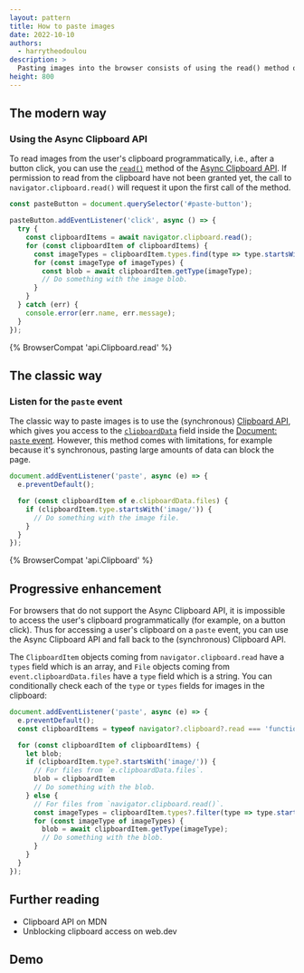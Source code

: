 ```yaml
---
layout: pattern
title: How to paste images
date: 2022-10-10
authors:
  - harrytheodoulou
description: >
  Pasting images into the browser consists of using the read() method of the Async Clipboard API.
height: 800
---
```


## The modern way

### Using the Async Clipboard API

To read images from the user's clipboard programmatically, i.e., after a button click, you can use the [`read()`](https://developer.mozilla.org/docs/Web/API/Clipboard/read) method of the [Async Clipboard API](https://developer.mozilla.org/docs/Web/API/Clipboard_API). If permission to read from the clipboard have not been granted yet, the call to `navigator.clipboard.read()` will request it upon the first call of the method.

```js
const pasteButton = document.querySelector('#paste-button');

pasteButton.addEventListener('click', async () => {
  try {
    const clipboardItems = await navigator.clipboard.read();
    for (const clipboardItem of clipboardItems) {
      const imageTypes = clipboardItem.types.find(type => type.startsWith('image/'))
      for (const imageType of imageTypes) {
        const blob = await clipboardItem.getType(imageType);
        // Do something with the image blob.
      }
    }
  } catch (err) {
    console.error(err.name, err.message);
  }
});
```

{% BrowserCompat 'api.Clipboard.read' %}

## The classic way

### Listen for the `paste` event

The classic way to paste images is to use the (synchronous) [Clipboard API](https://developer.mozilla.org/docs/Web/API/Clipboard_API), which gives you access to the [`clipboardData`](https://developer.mozilla.org/docs/Web/API/ClipboardEvent/clipboardData) field inside the [Document: `paste` event](https://developer.mozilla.org/docs/Web/API/Document/paste_event). However, this method comes with limitations, for example because it's synchronous, pasting large amounts of data can block the page.

```js
document.addEventListener('paste', async (e) => {
  e.preventDefault();

  for (const clipboardItem of e.clipboardData.files) {
    if (clipboardItem.type.startsWith('image/')) {
      // Do something with the image file.
    }
  }
});
```

{% BrowserCompat 'api.Clipboard' %}

## Progressive enhancement

For browsers that do not support the Async Clipboard API, it is impossible to access the user's clipboard programmatically (for example, on a button click). Thus for accessing a user's clipboard on a `paste` event, you can use the Async Clipboard API and fall back to the (synchronous) Clipboard API.

The `ClipboardItem` objects coming from `navigator.clipboard.read` have a `types` field which is an array, and `File` objects coming from `event.clipboardData.files` have a `type` field which is a string. You can conditionally check each of the `type` or `types` fields for images in the clipboard:

```js
document.addEventListener('paste', async (e) => {
  e.preventDefault();
  const clipboardItems = typeof navigator?.clipboard?.read === 'function' ? await navigator.clipboard.read() : e.clipboardData.files;

  for (const clipboardItem of clipboardItems) {
    let blob;
    if (clipboardItem.type?.startsWith('image/')) {
      // For files from `e.clipboardData.files`.
      blob = clipboardItem
      // Do something with the blob.
    } else {
      // For files from `navigator.clipboard.read()`.
      const imageTypes = clipboardItem.types?.filter(type => type.startsWith('image/'))
      for (const imageType of imageTypes) {
        blob = await clipboardItem.getType(imageType);
        // Do something with the blob.
      }
    }
  }
});
```
## Further reading

- Clipboard API on MDN
- Unblocking clipboard access on web.dev

## Demo
